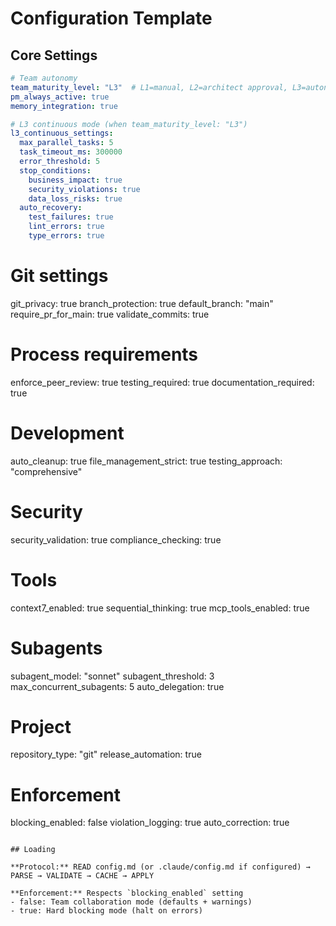 # Configuration Template

## Core Settings

```yaml
# Team autonomy
team_maturity_level: "L3"  # L1=manual, L2=architect approval, L3=autonomous
pm_always_active: true
memory_integration: true

# L3 continuous mode (when team_maturity_level: "L3")
l3_continuous_settings:
  max_parallel_tasks: 5
  task_timeout_ms: 300000
  error_threshold: 5
  stop_conditions:
    business_impact: true
    security_violations: true
    data_loss_risks: true
  auto_recovery:
    test_failures: true
    lint_errors: true
    type_errors: true
```

# Git settings
git_privacy: true
branch_protection: true
default_branch: "main"
require_pr_for_main: true
validate_commits: true

# Process requirements
enforce_peer_review: true
testing_required: true
documentation_required: true

# Development
auto_cleanup: true
file_management_strict: true
testing_approach: "comprehensive"

# Security
security_validation: true
compliance_checking: true

# Tools
context7_enabled: true
sequential_thinking: true
mcp_tools_enabled: true

# Subagents
subagent_model: "sonnet"
subagent_threshold: 3
max_concurrent_subagents: 5
auto_delegation: true

# Project
repository_type: "git"
release_automation: true

# Enforcement
blocking_enabled: false
violation_logging: true
auto_correction: true
```

## Loading

**Protocol:** READ config.md (or .claude/config.md if configured) → PARSE → VALIDATE → CACHE → APPLY

**Enforcement:** Respects `blocking_enabled` setting
- false: Team collaboration mode (defaults + warnings)
- true: Hard blocking mode (halt on errors)